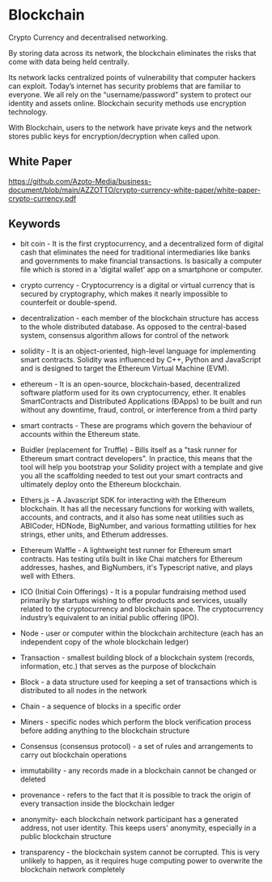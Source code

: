 # Blockchain

Crypto Currency and decentralised networking.

By storing data across its network, the blockchain eliminates the risks that come with data being held centrally.

Its network lacks centralized points of vulnerability that computer hackers can exploit. Today’s internet has security problems that are familiar to everyone. We all rely on the “username/password” system to protect our identity and assets online. Blockchain security methods use encryption technology.

With Blockchain, users to the network have private keys and the network stores public keys for encryption/decryption when called upon.

## White Paper

https://github.com/Azoto-Media/business-document/blob/main/AZZOTTO/crypto-currency-white-paper/white-paper-crypto-currency.pdf

## Keywords
  
   - bit coin - It is the first cryptocurrency, and a decentralized form of digital cash that eliminates the need for traditional intermediaries like banks and governments to make financial transactions. Is basically a computer file which is stored in a 'digital wallet' app on a smartphone or computer.
  
  - crypto currency - Cryptocurrency is a digital or virtual currency that is secured by cryptography, which makes it nearly impossible to counterfeit or double-spend.
  
  - decentralization - each member of the blockchain structure has access to the whole distributed database. As opposed to the central-based system, consensus algorithm allows for control of the network
  
  - solidity - It is an object-oriented, high-level language for implementing smart contracts. Solidity was influenced by C++, Python and JavaScript and is designed to target the Ethereum Virtual Machine (EVM).
  
  - ethereum - It is an open-source, blockchain-based, decentralized software platform used for its own cryptocurrency, ether. It enables SmartContracts and Distributed Applications (ĐApps) to be built and run without any downtime, fraud, control, or interference from a third party
  
  - smart contracts - These are programs which govern the behaviour of accounts within the Ethereum state.
  
  - Buidler (replacement for Truffle) - Bills itself as a "task runner for Ethereum smart contract developers". In practice, this means that the tool will help you bootstrap your Solidity project with a template and give you all the scaffolding needed to test out your smart contracts and ultimately deploy onto the Ethereum blockchain.
  
  - Ethers.js -  A Javascript SDK for interacting with the Ethereum blockchain.  It has all the necessary functions for working with wallets, accounts, and contracts, and it also has some neat utilities such as ABICoder, HDNode, BigNumber, and various formatting utilities for hex strings, ether units, and Etherum addresses.
  
  - Ethereum Waffle -  A lightweight test runner for Ethereum smart contracts. Has testing utils built in like Chai matchers for Ethereum addresses, hashes, and BigNumbers, it's Typescript native, and plays well with Ethers.
  
  - ICO (Initial Coin Offerings) -  It is a popular fundraising method used primarily by startups wishing to offer products and services, usually related to the cryptocurrency and blockchain space. The cryptocurrency industry’s equivalent to an initial public offering (IPO).
  
  - Node - user or computer within the blockchain architecture (each has an independent copy of the whole blockchain ledger)
  
- Transaction - smallest building block of a blockchain system (records, information, etc.) that serves as the purpose of blockchain

- Block - a data structure used for keeping a set of transactions which is distributed to all nodes in the network

- Chain - a sequence of blocks in a specific order

- Miners - specific nodes which perform the block verification process before adding anything to the blockchain structure

- Consensus (consensus protocol) - a set of rules and arrangements to carry out blockchain operations

- immutability - any records made in a blockchain cannot be changed or deleted

 - provenance - refers to the fact that it is possible to track the origin of every transaction inside the blockchain ledger

- anonymity- each blockchain network participant has a generated address, not user identity. This keeps users' anonymity, especially in a public blockchain structure

- transparency - the blockchain system cannot be corrupted. This is very unlikely to happen, as it requires huge computing power to overwrite the blockchain network completely
  
